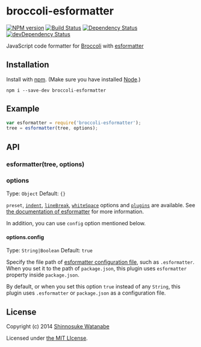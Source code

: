 # broccoli-esformatter

[![NPM version](https://badge.fury.io/js/broccoli-esformatter.svg)](http://badge.fury.io/js/broccoli-esformatter)
[![Build Status](https://travis-ci.org/shinnn/broccoli-esformatter.svg?branch=master)](https://travis-ci.org/shinnn/broccoli-esformatter)
[![Dependency Status](https://david-dm.org/shinnn/broccoli-esformatter.svg)](https://david-dm.org/shinnn/broccoli-esformatter)
[![devDependency Status](https://david-dm.org/shinnn/broccoli-esformatter/dev-status.svg)](https://david-dm.org/shinnn/broccoli-esformatter#info=devDependencies)

JavaScript code formatter for [Broccoli](https://github.com/joliss/broccoli) with [esformatter](https://github.com/millermedeiros/esformatter)

## Installation

Install with [npm](https://github.com/npm/npm#npm1----node-package-manager). (Make sure you have installed [Node](http://nodejs.org/).)

```
npm i --save-dev broccoli-esformatter
```

## Example

```javascript
var esformatter = require('broccoli-esformatter');
tree = esformatter(tree, options);
```

## API

### esformatter(tree, options)

### options

Type: `Object` Default: `{}`

`preset`, [`indent`](https://github.com/millermedeiros/esformatter#indent), [`lineBreak`][linebreak_and_whitespace], [`whiteSpace`][linebreak_and_whitespace] options and [`plugins`](https://github.com/millermedeiros/esformatter#plugins) are available. See [the documentation of esformatter](https://github.com/millermedeiros/esformatter#configuration) for more information.

In addition, you can use `config` option mentioned below.

#### options.config

Type: `String|Boolean` Default: `true`

Specify the file path of [esformatter configuration file](https://github.com/millermedeiros/esformatter#configuration), such as `.esformatter`. When you set it to the path of `package.json`, this plugin uses `esformatter` property inside `package.json`.

By default, or when you set this option `true` instead of any `String`, this plugin uses `.esformatter` or `package.json` as a configuration file.

## License

Copyright (c) 2014 [Shinnosuke Watanabe](https://github.com/shinnn)

Licensed under [the MIT LIcense](./LICENSE).

[linebreak_and_whitespace]: https://github.com/millermedeiros/esformatter#linebreak-and-whitespace